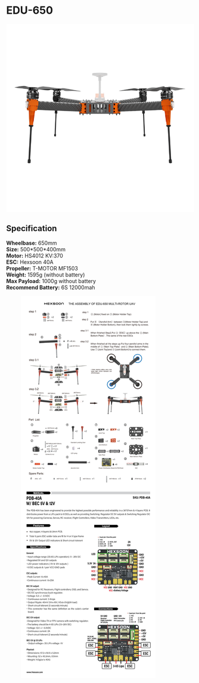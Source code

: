 # EDU-650

![](../../../../.gitbook/assets/650.png)

## Specification&#x20;

**Wheelbase:** 650mm\
**Size:** 500\*500\*400mm\
**Motor:** HS4012 KV:370\
**ESC:** Hexsoon 40A\
**Propeller:** T-MOTOR MF1503\
**Weight:** 1595g (without battery) \
**Max Payload:** 1000g without battery \
**Recommend Battery:** 6S 12000mah

<figure><img src="../../../../.gitbook/assets/EDU-650 Manual.jpg" alt=""><figcaption></figcaption></figure>

